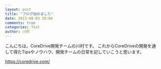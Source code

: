 ```yaml
---
layout: post
title: "ブログ始めました"
date: 2013-08-03 19:04
comments: true
categories: Test
author: 川村
---
```

こんにちは。CoreDrive開発チームの川村です。
これからCoreDriveの開発を通して得たTipsやノウハウ、開発チームの日常を記していこうと思います。

https://coredrive.com/
